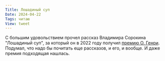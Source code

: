 ```yaml
---
Title: Лошадиный суп
Date: 2024-04-22
Tags: читаю
View: tweet
---
```


С большим удовольствием прочел рассказ Владимира Сорокина "Лошадиный суп", за который он в 2022 году получил [премию О. Генри](https://ru.wikipedia.org/wiki/%D0%9F%D1%80%D0%B5%D0%BC%D0%B8%D1%8F_%D0%9E._%D0%93%D0%B5%D0%BD%D1%80%D0%B8). Подумал, что надо бы почитать еще рассказов, и его, и вообще. И даже премия подходящая нашлась.
